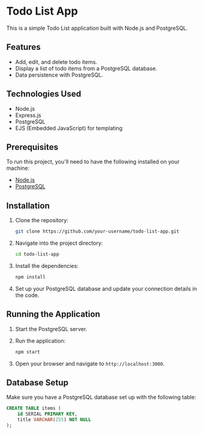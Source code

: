 # Todo List App

This is a simple Todo List application built with Node.js and PostgreSQL.

## Features
- Add, edit, and delete todo items.
- Display a list of todo items from a PostgreSQL database.
- Data persistence with PostgreSQL.

## Technologies Used
- Node.js
- Express.js
- PostgreSQL
- EJS (Embedded JavaScript) for templating

## Prerequisites

To run this project, you'll need to have the following installed on your machine:

- [Node.js](https://nodejs.org/)
- [PostgreSQL](https://www.postgresql.org/)

## Installation

1. Clone the repository:

    ```bash
    git clone https://github.com/your-username/todo-list-app.git
    ```

2. Navigate into the project directory:

    ```bash
    cd todo-list-app
    ```

3. Install the dependencies:

    ```bash
    npm install
    ```

4. Set up your PostgreSQL database and update your connection details in the code.

## Running the Application

1. Start the PostgreSQL server.

2. Run the application:

    ```bash
    npm start
    ```

3. Open your browser and navigate to `http://localhost:3000`.

## Database Setup

Make sure you have a PostgreSQL database set up with the following table:

```sql
CREATE TABLE items (
    id SERIAL PRIMARY KEY,
    title VARCHAR(255) NOT NULL
);
